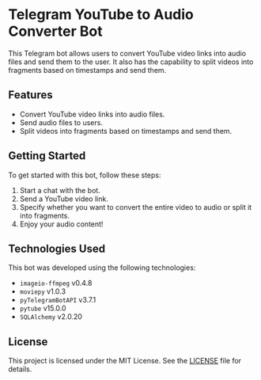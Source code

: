 # Telegram YouTube to Audio Converter Bot

This Telegram bot allows users to convert YouTube video links into audio files and send them to the user. It also has the capability to split videos into fragments based on timestamps and send them.

## Features

- Convert YouTube video links into audio files.
- Send audio files to users.
- Split videos into fragments based on timestamps and send them.

## Getting Started

To get started with this bot, follow these steps:

1. Start a chat with the bot.
2. Send a YouTube video link.
3. Specify whether you want to convert the entire video to audio or split it into fragments.
4. Enjoy your audio content!

## Technologies Used

This bot was developed using the following technologies:

- `imageio-ffmpeg` v0.4.8
- `moviepy` v1.0.3
- `pyTelegramBotAPI` v3.7.1
- `pytube` v15.0.0
- `SQLAlchemy` v2.0.20

## License

This project is licensed under the MIT License. See the [LICENSE](LICENSE) file for details.

